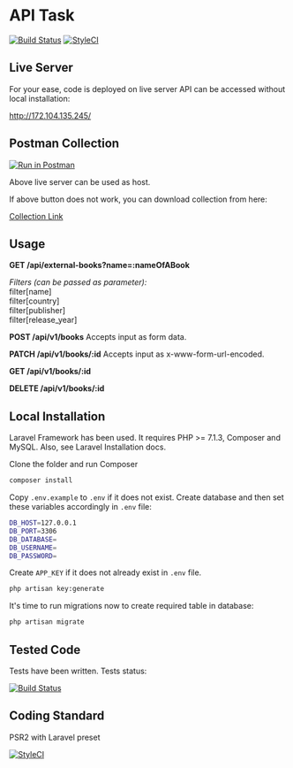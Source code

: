 # API Task

[![Build Status](https://travis-ci.org/thenabeel/api-task.svg?branch=master)](https://travis-ci.org/thenabeel/api-task) 
[![StyleCI](https://github.styleci.io/repos/174709898/shield?branch=master)](https://github.styleci.io/repos/174709898)


## Live Server
For your ease, code is deployed on live server API can be accessed without local installation:

http://172.104.135.245/


## Postman Collection
[![Run in Postman](https://run.pstmn.io/button.svg)](https://app.getpostman.com/run-collection/76b0973242df861a92d1#?env%5BAdeva%20Local%5D=W3sia2V5IjoiaG9zdCIsInZhbHVlIjoiaHR0cDovL2xvY2FsaG9zdDo4MDAwIiwiZGVzY3JpcHRpb24iOiIiLCJ0eXBlIjoidGV4dCIsImVuYWJsZWQiOnRydWV9XQ==)

Above live server can be used as host.

If above button does not work, you can download collection from here:

[Collection Link](https://www.getpostman.com/collections/76b0973242df861a92d1)


## Usage

**GET /api/external-books?name=:nameOfABook**

*Filters (can be passed as parameter):*
<br />filter[name]
<br />filter[country]
<br />filter[publisher]
<br />filter[release_year]

**POST /api/v1/books**
Accepts input as form data.

**PATCH /api/v1/books/:id**
Accepts input as x-www-form-url-encoded.

**GET /api/v1/books/:id**

**DELETE /api/v1/books/:id**


## Local Installation
Laravel Framework has been used.
It requires PHP >= 7.1.3, Composer and MySQL.
Also, see Laravel Installation docs.

Clone the folder and run Composer

```bash
composer install
```
Copy `.env.example` to `.env` if it does not exist.
Create database and then set these variables accordingly in `.env` file:
```bash
DB_HOST=127.0.0.1
DB_PORT=3306
DB_DATABASE=
DB_USERNAME=
DB_PASSWORD=
```

Create `APP_KEY` if it does not already exist in `.env` file.
```bash
php artisan key:generate
```

It's time to run migrations now to create required table in database:
```bash
php artisan migrate
```


## Tested Code
Tests have been written. Tests status:

[![Build Status](https://travis-ci.org/thenabeel/api-task.svg?branch=master)](https://travis-ci.org/thenabeel/api-task) 


## Coding Standard
PSR2 with Laravel preset

[![StyleCI](https://github.styleci.io/repos/174709898/shield?branch=master)](https://github.styleci.io/repos/174709898)